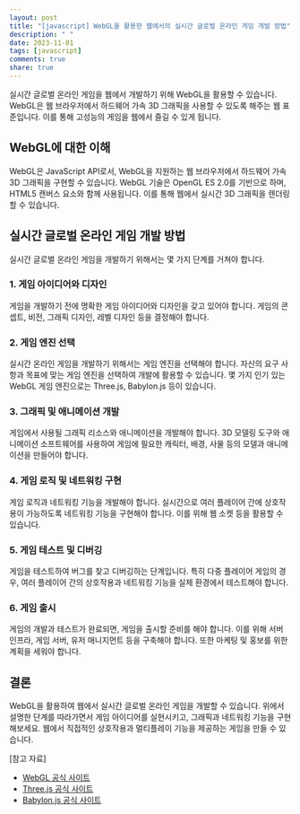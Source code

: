 ```yaml
---
layout: post
title: "[javascript] WebGL을 활용한 웹에서의 실시간 글로벌 온라인 게임 개발 방법"
description: " "
date: 2023-11-01
tags: [javascript]
comments: true
share: true
---
```


실시간 글로벌 온라인 게임을 웹에서 개발하기 위해 WebGL을 활용할 수 있습니다. WebGL은 웹 브라우저에서 하드웨어 가속 3D 그래픽을 사용할 수 있도록 해주는 웹 표준입니다. 이를 통해 고성능의 게임을 웹에서 즐길 수 있게 됩니다.

## WebGL에 대한 이해

WebGL은 JavaScript API로서, WebGL을 지원하는 웹 브라우저에서 하드웨어 가속 3D 그래픽을 구현할 수 있습니다. WebGL 기술은 OpenGL ES 2.0를 기반으로 하며, HTML5 캔버스 요소와 함께 사용됩니다. 이를 통해 웹에서 실시간 3D 그래픽을 렌더링할 수 있습니다.

## 실시간 글로벌 온라인 게임 개발 방법

실시간 글로벌 온라인 게임을 개발하기 위해서는 몇 가지 단계를 거쳐야 합니다.

### 1. 게임 아이디어와 디자인

게임을 개발하기 전에 명확한 게임 아이디어와 디자인을 갖고 있어야 합니다. 게임의 콘셉트, 비전, 그래픽 디자인, 레벨 디자인 등을 결정해야 합니다.

### 2. 게임 엔진 선택

실시간 온라인 게임을 개발하기 위해서는 게임 엔진을 선택해야 합니다. 자신의 요구 사항과 목표에 맞는 게임 엔진을 선택하여 개발에 활용할 수 있습니다. 몇 가지 인기 있는 WebGL 게임 엔진으로는 Three.js, Babylon.js 등이 있습니다.

### 3. 그래픽 및 애니메이션 개발

게임에서 사용될 그래픽 리소스와 애니메이션을 개발해야 합니다. 3D 모델링 도구와 애니메이션 소프트웨어를 사용하여 게임에 필요한 캐릭터, 배경, 사물 등의 모델과 애니메이션을 만들어야 합니다.

### 4. 게임 로직 및 네트워킹 구현

게임 로직과 네트워킹 기능을 개발해야 합니다. 실시간으로 여러 플레이어 간에 상호작용이 가능하도록 네트워킹 기능을 구현해야 합니다. 이를 위해 웹 소켓 등을 활용할 수 있습니다.

### 5. 게임 테스트 및 디버깅

게임을 테스트하여 버그를 찾고 디버깅하는 단계입니다. 특히 다중 플레이어 게임의 경우, 여러 플레이어 간의 상호작용과 네트워킹 기능을 실제 환경에서 테스트해야 합니다.

### 6. 게임 출시

게임의 개발과 테스트가 완료되면, 게임을 출시할 준비를 해야 합니다. 이를 위해 서버 인프라, 게임 서버, 유저 매니지먼트 등을 구축해야 합니다. 또한 마케팅 및 홍보를 위한 계획을 세워야 합니다.

## 결론

WebGL을 활용하여 웹에서 실시간 글로벌 온라인 게임을 개발할 수 있습니다. 위에서 설명한 단계를 따라가면서 게임 아이디어를 실현시키고, 그래픽과 네트워킹 기능을 구현해보세요. 웹에서 직접적인 상호작용과 멀티플레이 기능을 제공하는 게임을 만들 수 있습니다.

[참고 자료]
- [WebGL 공식 사이트](https://www.khronos.org/webgl/)
- [Three.js 공식 사이트](https://threejs.org/)
- [Babylon.js 공식 사이트](https://www.babylonjs.com/)